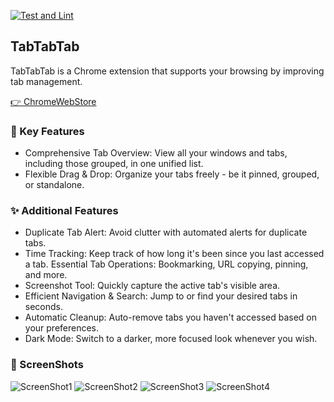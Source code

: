 [![Test and Lint](https://github.com/okaryo/TabTabTab/actions/workflows/test-and-lint.yml/badge.svg)](https://github.com/okaryo/TabTabTab/actions/workflows/test-and-lint.yml)

## TabTabTab

TabTabTab is a Chrome extension that supports your browsing by improving tab management.

[👉 ChromeWebStore](https://chrome.google.com/webstore/detail/tabtabtab/hfmnidllojimehmfjkclnadpebibhgoi)

### 🌟 Key Features

* Comprehensive Tab Overview: View all your windows and tabs, including those grouped, in one unified list.
* Flexible Drag & Drop: Organize your tabs freely - be it pinned, grouped, or standalone.

### ✨ Additional Features

* Duplicate Tab Alert: Avoid clutter with automated alerts for duplicate tabs.
* Time Tracking: Keep track of how long it's been since you last accessed a tab.
Essential Tab Operations: Bookmarking, URL copying, pinning, and more.
* Screenshot Tool: Quickly capture the active tab's visible area.
* Efficient Navigation & Search: Jump to or find your desired tabs in seconds.
* Automatic Cleanup: Auto-remove tabs you haven't accessed based on your preferences.
* Dark Mode: Switch to a darker, more focused look whenever you wish.

### 👀 ScreenShots

![ScreenShot1](https://github.com/okaryo/TabTabTab/assets/44517313/060de80f-fe48-4ae8-9474-3511da33aac4)
![ScreenShot2](https://github.com/okaryo/TabTabTab/assets/44517313/42a6db7f-5795-4f32-bf52-44dbd5a2e4bb)
![ScreenShot3](https://github.com/okaryo/TabTabTab/assets/44517313/ab7c7464-8320-4208-bd55-904b646d98e8)
![ScreenShot4](https://github.com/okaryo/TabTabTab/assets/44517313/d73d8850-c095-4b84-973b-df92c84b47ee)
